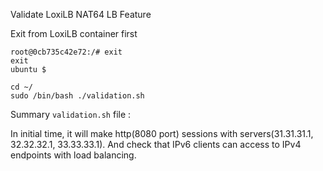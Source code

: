

Validate LoxiLB NAT64 LB Feature

Exit from LoxiLB container first

```
root@0cb735c42e72:/# exit
exit
ubuntu $
```

```
cd ~/
sudo /bin/bash ./validation.sh
```

Summary `validation.sh` file :

In initial time, it will make http(8080 port) sessions with servers(31.31.31.1, 32.32.32.1, 33.33.33.1). And check that IPv6 clients can access to IPv4 endpoints with load balancing.

